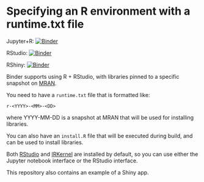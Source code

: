 # Specifying an R environment with a runtime.txt file

Jupyter+R: [![Binder](http://mybinder.org/badge.svg)](http://beta.mybinder.org/v2/gh/zkamvar/r/dev-r?filepath=index.ipynb)

RStudio: [![Binder](http://mybinder.org/badge.svg)](http://beta.mybinder.org/v2/gh/zkamvar/r/dev-r?urlpath=rstudio)

RShiny: [![Binder](http://mybinder.org/badge.svg)](http://beta.mybinder.org/v2/gh/zkamvar/r/dev-r?urlpath=shiny/bus-dashboard/)

Binder supports using R + RStudio, with libraries pinned to a specific
snapshot on [MRAN](https://mran.microsoft.com/documents/rro/reproducibility).

You need to have a `runtime.txt` file that is formatted like:

```
r-<YYYY>-<MM>-<DD>
```

where YYYY-MM-DD is a snapshot at MRAN that will be used for installing
libraries.

You can also have an `install.R` file that will be executed during build,
and can be used to install libraries.

Both [RStudio](https://www.rstudio.com/) and [IRKernel](https://irkernel.github.io/)
are installed by default, so you can use either the Jupyter notebook interface or
the RStudio interface.

This repository also contains an example of a Shiny app.
